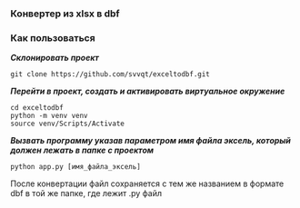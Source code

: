 ### Конвертер из xlsx в dbf



### Как пользоваться
**_Склонировать проект_**
```
git clone https://github.com/svvqt/exceltodbf.git
```
**_Перейти в проект, создать и активировать виртуальное окружение_**
```
cd exceltodbf
python -m venv venv
source venv/Scripts/Activate
```
**_Вызвать программу указав параметром имя файла эксель, который должен лежать в папке с проектом_**
```
python app.py [имя_файла_эксель]
```

После конвертации файл сохраняется с тем же названием в формате dbf в той же папке, где лежит .py файл